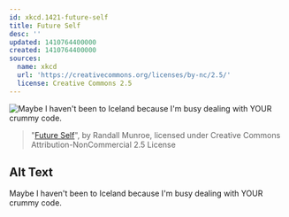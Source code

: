 ```yaml
---
id: xkcd.1421-future-self
title: Future Self
desc: ''
updated: 1410764400000
created: 1410764400000
sources:
  name: xkcd
  url: 'https://creativecommons.org/licenses/by-nc/2.5/'
  license: Creative Commons 2.5
---
```

![Maybe I haven't been to Iceland because I'm busy dealing with YOUR crummy code.](https://imgs.xkcd.com/comics/future_self.png)
> "[Future Self](https://xkcd.com/1421/)", by Randall Munroe, licensed under Creative Commons Attribution-NonCommercial 2.5 License

## Alt Text
Maybe I haven't been to Iceland because I'm busy dealing with YOUR crummy code.
